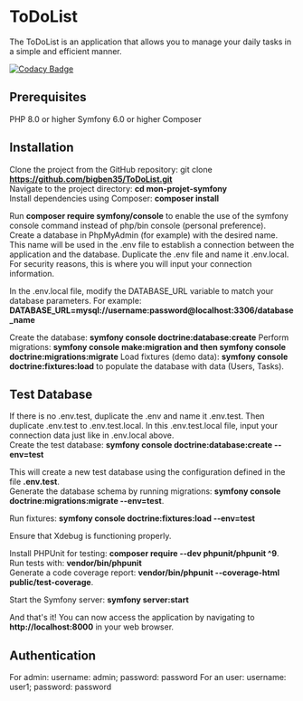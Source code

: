 # ToDoList
The ToDoList is an application that allows you to manage your daily tasks in a simple and efficient manner.

[![Codacy Badge](https://app.codacy.com/project/badge/Grade/3f25d8c0122047bcbb82f8fc7a0546cd)](https://app.codacy.com/gh/bigben35/ToDoList/dashboard?utm_source=gh&utm_medium=referral&utm_content=&utm_campaign=Badge_grade)


## Prerequisites
PHP 8.0 or higher
Symfony 6.0 or higher
Composer

## Installation
Clone the project from the GitHub repository: git clone **https://github.com/bigben35/ToDoList.git**  
Navigate to the project directory: **cd mon-projet-symfony**  
Install dependencies using Composer: **composer install**   

Run **composer require symfony/console** to enable the use of the symfony console command instead of php/bin console (personal preference).  
Create a database in PhpMyAdmin (for example) with the desired name. This name will be used in the .env file to establish a connection between the application and the database. Duplicate the .env file and name it .env.local. For security reasons, this is where you will input your connection information.  

In the .env.local file, modify the DATABASE_URL variable to match your database parameters. For example: **DATABASE_URL=mysql://username:password@localhost:3306/database_name**  

Create the database: **symfony console doctrine:database:create**
Perform migrations: **symfony console make:migration and then symfony console doctrine:migrations:migrate**
Load fixtures (demo data): **symfony console doctrine:fixtures:load** to populate the database with data (Users, Tasks).  
  

## Test Database
If there is no .env.test, duplicate the .env and name it .env.test. Then duplicate .env.test to .env.test.local. In this .env.test.local file, input your connection data just like in .env.local above.  
Create the test database: **symfony console doctrine:database:create --env=test**

This will create a new test database using the configuration defined in the file **.env.test**.  
Generate the database schema by running migrations: **symfony console doctrine:migrations:migrate --env=test**.  

Run fixtures: **symfony console doctrine:fixtures:load --env=test**

Ensure that Xdebug is functioning properly.  

Install PHPUnit for testing: **composer require --dev phpunit/phpunit ^9**.  
Run tests with: **vendor/bin/phpunit**  
Generate a code coverage report: **vendor/bin/phpunit --coverage-html public/test-coverage**.  

Start the Symfony server: **symfony server:start**  

And that's it! You can now access the application by navigating to **http://localhost:8000** in your web browser.

## Authentication
For admin: username: admin; password: password
For an user: username: user1; password: password

